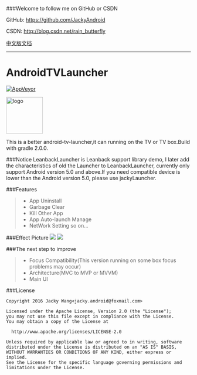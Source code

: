 ###Welcome to follow me on GitHub or CSDN

GitHub: https://github.com/JackyAndroid

CSDN: http://blog.csdn.net/rain_butterfly

[中文版文档](https://github.com/JackyAndroid/AndroidTVLauncher/blob/master/README-CN.md)

---
# AndroidTVLauncher
[![AppVeyor](https://img.shields.io/appveyor/ci/gruntjs/grunt.svg)]()

<img src="https://github.com/JackyAndroid/AndroidTVLauncher/blob/master/jackyLauncher/src/main/res/drawable-xhdpi/ic_launcher.png" width = "100" height = "100" alt="logo" align=center />

This is a better android-tv-launcher,it can running on the TV or TV box.Build with gradle 2.0.0.

###Notice
LeanbackLauncher is Leanback support library demo, I later add the characteristics of old the Launcher to LeanbackLauncher, currently only support Android version 5.0 and above.If you need compatible device is lower than the Android version 5.0, please use jackyLauncher.

###Features
> * App Uninstall
> * Garbage Clear
> * Kill Other App
> * App Auto-launch Manage
> * NetWork Setting
so on...

###Effect Picture
![](https://github.com/JackyAndroid/AndroidTVLauncher/blob/master/screenshots/androidtv-leanback-sample.png)
![](https://github.com/JackyAndroid/AndroidTVLauncher/blob/master/screenshots/atv-leanback-all.png)

###The next step to improve
> * Focus Compatibility(This version running on some box focus problems may occur)
> * Architecture(MVC to MVP or MVVM)
> * Main UI

###License

    Copyright 2016 Jacky Wang<jacky.android@foxmail.com>
    
    Licensed under the Apache License, Version 2.0 (the "License");
    you may not use this file except in compliance with the License.
    You may obtain a copy of the License at
    
      http://www.apache.org/licenses/LICENSE-2.0
    
    Unless required by applicable law or agreed to in writing, software
    distributed under the License is distributed on an "AS IS" BASIS,
    WITHOUT WARRANTIES OR CONDITIONS OF ANY KIND, either express or implied.
    See the License for the specific language governing permissions and
    limitations under the License.
